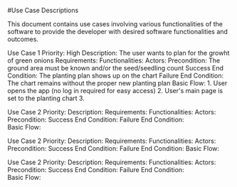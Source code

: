 #Use Case Descriptions

This document contains use cases involving various functionalities of the software to provide the developer with desired software functionalities and outcomes.

Use Case 1
Priority: High
Description: The user wants to plan for the growht of green onions
Requirements: 
Functionalities:
Actors:
Precondition: The ground area must be known and/or the seed/seedling count
Success End Condition: The planting plan shows up on the chart
Failure End Condition: The chart remains without the proper new planting plan 
Basic Flow: 
	1. User opens the app (no log in required for easy access)
	2. User's main page is set to the planting chart
	3. 
	
Use Case 2
Priority:
Description:
Requirements: 
Functionalities:
Actors:
Precondition:
Success End Condition:
Failure End Condition:  
Basic Flow: 

Use Case 2
Priority:
Description:
Requirements: 
Functionalities:
Actors:
Precondition:
Success End Condition:
Failure End Condition:
Basic Flow: 

Use Case 2
Priority:
Description:
Requirements: 
Functionalities:
Actors:
Precondition:
Success End Condition:
Failure End Condition:  
Basic Flow: 
